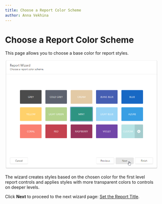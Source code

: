 ```yaml
---
title: Choose a Report Color Scheme
author: Anna Vekhina
---
```


# Choose a Report Color Scheme 

This page allows you to choose a base color for report styles.

![](../../../../images/eurd-web-report-wizard-choose-a-report-color-scheme.png)

The wizard creates styles based on the chosen color for the first level report controls and applies styles with more transparent colors to controls on deeper levels.

Click **Next** to proceed to the next wizard page: [Set the Report Title](set-the-report-title.md).

